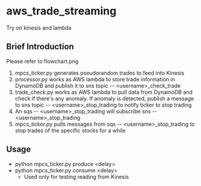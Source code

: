 # aws_trade_streaming
Try on kinesis and lambda  

## Brief Introduction
Please refer to flowchart.png

1. mpcs_ticker.py generates pseudorandom trades to feed into Kinesis
2. processor.py works as AWS lambda to store trade information in DynamoDB and publish it to sns topic -- \<username\>_check_trade
3. trade_check.py works as AWS lambda to pull data from DynamoDB and check if there's any anomaly.
   If anomaly is detected, publish a message to sns topic -- \<username\>_stop_trading to notify ticker to stop trading
4. An sqs -- \<username\>_stop_trading will subscribe sns -- \<username\>_stop_trading
5. mpcs_ticker.py pulls messages from sqs -- \<username\>_stop_trading to stop trades of the specific stocks for a while

## Usage
* python mpcs_ticker.py produce \<delay\>
* python mpcs_ticker.py consume \<delay\>  
  - Used only for testing reading from Kinesis
